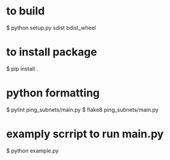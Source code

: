 # to build
$ python setup.py sdist bdist_wheel

# to install package
$ pip install .

# python formatting
$ pylint ping_subnets/main.py
$ flake8 ping_subnets/main.py

# examply scrript to run main.py
$ python example.py